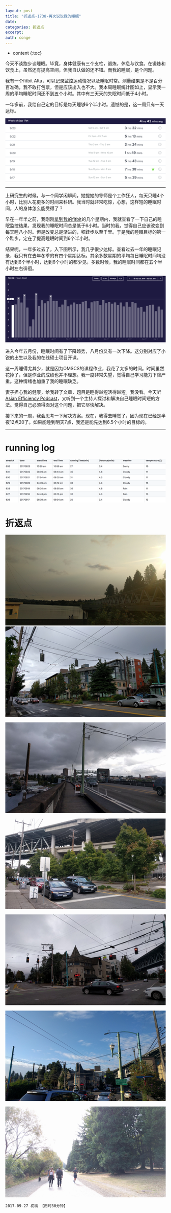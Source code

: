 ```yaml
---
layout: post
title: "折返点-1738-再次说说我的睡眠"
date:
categories: 折返点
excerpt:
auth: conge
---
```

* content
{:toc}

今天不谈跑步谈睡眠。毕竟，身体健康有三个支柱，锻炼，休息与饮食。在锻炼和饮食上，虽然还有提高空间，但我自认做的还不错。而我的睡眠，是个问题。

我有一个fitbit Alta，可以记录监控运动情况以及睡眠时常。测量结果是不是百分百准确，我不敢打包票，但是应该出入也不大。我本周睡眠统计图如上，显示我一周的平均睡眠时间还不到五个小时。其中有三天天的失眠时间低于4小时。

一年多前，我给自己定的目标是每天睡够6个半小时。遗憾的是，这一周只有一天达标。

![averaged less than 5 hours per day](/assets/images/折返点/118382-eab83544513b6c25.png)

----

上研究生的时候，与一个同学闲聊间，她提她的导师是个工作狂人，每天只睡4个小时，比别人花更多的时间来科研。我当时就非常吃惊，心想，这样短的睡眠时间，人的身体怎么能受得了？

早在一年半之前，我刚刚[拿到我的fitbit](http://www.jianshu.com/p/8c55334aaaf6)的几个星期内，我就查看了一下自己的睡眠监控结果，发现我的睡眠时间总是低于6小时。当时的我，觉得自己应该改变到每天睡八小时。但是改变总是渐进的，积跬步以至千里。于是我的睡眠目标的第一个跬步，定在了提高睡眠时间到6个半小时。

结果呢，一年多过去了，入下图所示，我几乎很少达标。查看过去一年的睡眠记录，我只有在去年冬季的有四个星期达标。其余多数星期的平均每日睡眠时间均没有达到6个半小时，达到6个小时的都少见。多数时候，我的睡眠时间都在五个半小时左右徘徊。

![一年以来的睡眠数据，每周平均睡眠时间](/assets/images/折返点/118382-43c90d455459ef53.png)

进入今年五月份，睡眠时间有了下降趋势，八月份又有一次下降。这分别对应了小锐的出生以及我的在线硕士项目开课。

这一周睡得尤其少，就是因为OMSCS的课程作业，我花了太多的时间。时间虽然花掉了，但是作业的成绩也并不理想。我一度非常失望，觉得自己学习能力下降严重。这种情绪也加重了我的睡眠缺乏。

妻子担心我的健康，给我转了文章，题目是睡得越短活得越短。我没看。今天听 [Asian Efficiency Podcast](http://www.asianefficiency.com/podcast/)，又听到一个主持人探讨和解决自己睡眠时间短的方法。觉得自己必须得面对这个问题，把它尽快解决。

接下来的一周，我会思考一下解决方案。现在，我得去睡觉了，因为现在已经是半夜12点20了。如果能睡到明天7点，我还是能先达到6.5个小时的目标的。

----


# running log

![Running log week38 2017](/assets/images/折返点/118382-e2708b530df23c9d.png)


# 折返点

![20170917.jpg](/assets/images/折返点/118382-1eb2d95e735c6168.jpg)
![20170918.jpg](/assets/images/折返点/118382-653584009e98836a.jpg)

![20170919.jpg](/assets/images/折返点/118382-d5d34c47bbd865b2.jpg)

![20170920.jpg](/assets/images/折返点/118382-f91444cc93cfab6b.jpg)

![20170921.jpg](/assets/images/折返点/118382-c9e77ace915d3911.jpg)

![20170922.jpg](/assets/images/折返点/118382-7790293d6edd6e39.jpg)

![20170923.jpg](/assets/images/折返点/118382-c297ecc8b8f3792d.jpg)

```
2017-09-27 初稿 【用时30分钟】
```
